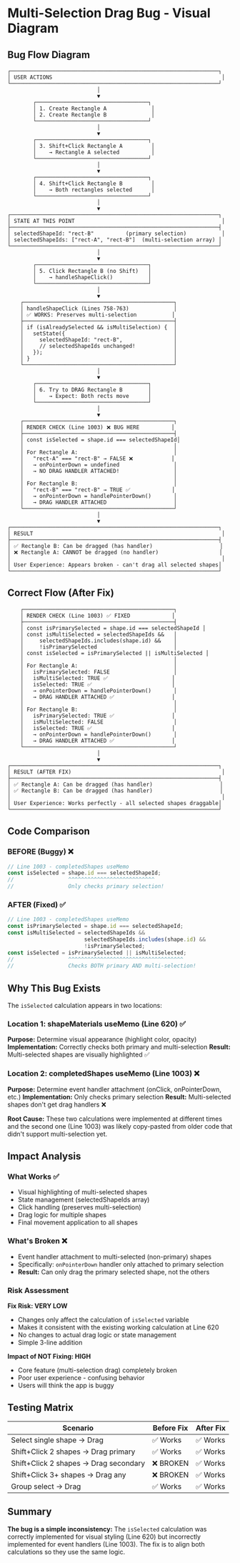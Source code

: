 # Multi-Selection Drag Bug - Visual Diagram

## Bug Flow Diagram

```
┌─────────────────────────────────────────────────────────────────┐
│ USER ACTIONS                                                     │
└─────────────────────────────────────────────────────────────────┘
                            │
                            ▼
        ┌───────────────────────────────────┐
        │ 1. Create Rectangle A              │
        │ 2. Create Rectangle B              │
        └───────────────────────────────────┘
                            │
                            ▼
        ┌───────────────────────────────────┐
        │ 3. Shift+Click Rectangle A         │
        │    → Rectangle A selected          │
        └───────────────────────────────────┘
                            │
                            ▼
        ┌───────────────────────────────────┐
        │ 4. Shift+Click Rectangle B         │
        │    → Both rectangles selected      │
        └───────────────────────────────────┘
                            │
                            ▼
┌─────────────────────────────────────────────────────────────────┐
│ STATE AT THIS POINT                                              │
├─────────────────────────────────────────────────────────────────┤
│ selectedShapeId: "rect-B"          (primary selection)           │
│ selectedShapeIds: ["rect-A", "rect-B"]  (multi-selection array) │
└─────────────────────────────────────────────────────────────────┘
                            │
                            ▼
        ┌───────────────────────────────────┐
        │ 5. Click Rectangle B (no Shift)   │
        │    → handleShapeClick()           │
        └───────────────────────────────────┘
                            │
                            ▼
    ┌───────────────────────────────────────────────┐
    │ handleShapeClick (Lines 758-763)              │
    │ ✅ WORKS: Preserves multi-selection           │
    ├───────────────────────────────────────────────┤
    │ if (isAlreadySelected && isMultiSelection) {  │
    │   setState({                                  │
    │     selectedShapeId: "rect-B",                │
    │     // selectedShapeIds unchanged!            │
    │   });                                         │
    │ }                                             │
    └───────────────────────────────────────────────┘
                            │
                            ▼
        ┌───────────────────────────────────┐
        │ 6. Try to DRAG Rectangle B        │
        │    → Expect: Both rects move      │
        └───────────────────────────────────┘
                            │
                            ▼
    ┌───────────────────────────────────────────────┐
    │ RENDER CHECK (Line 1003) ❌ BUG HERE          │
    ├───────────────────────────────────────────────┤
    │ const isSelected = shape.id === selectedShapeId│
    │                                               │
    │ For Rectangle A:                              │
    │   "rect-A" === "rect-B" → FALSE ❌            │
    │   → onPointerDown = undefined                 │
    │   → NO DRAG HANDLER ATTACHED!                 │
    │                                               │
    │ For Rectangle B:                              │
    │   "rect-B" === "rect-B" → TRUE ✅             │
    │   → onPointerDown = handlePointerDown()       │
    │   → DRAG HANDLER ATTACHED                     │
    └───────────────────────────────────────────────┘
                            │
                            ▼
┌─────────────────────────────────────────────────────────────────┐
│ RESULT                                                           │
├─────────────────────────────────────────────────────────────────┤
│ ✅ Rectangle B: Can be dragged (has handler)                     │
│ ❌ Rectangle A: CANNOT be dragged (no handler)                   │
│                                                                  │
│ User Experience: Appears broken - can't drag all selected shapes│
└─────────────────────────────────────────────────────────────────┘
```

## Correct Flow (After Fix)

```
    ┌───────────────────────────────────────────────┐
    │ RENDER CHECK (Line 1003) ✅ FIXED             │
    ├───────────────────────────────────────────────┤
    │ const isPrimarySelected = shape.id === selectedShapeId │
    │ const isMultiSelected = selectedShapeIds &&   │
    │     selectedShapeIds.includes(shape.id) &&    │
    │     !isPrimarySelected                        │
    │ const isSelected = isPrimarySelected || isMultiSelected │
    │                                               │
    │ For Rectangle A:                              │
    │   isPrimarySelected: FALSE                    │
    │   isMultiSelected: TRUE ✅                    │
    │   isSelected: TRUE ✅                         │
    │   → onPointerDown = handlePointerDown()       │
    │   → DRAG HANDLER ATTACHED ✅                  │
    │                                               │
    │ For Rectangle B:                              │
    │   isPrimarySelected: TRUE ✅                  │
    │   isMultiSelected: FALSE                      │
    │   isSelected: TRUE ✅                         │
    │   → onPointerDown = handlePointerDown()       │
    │   → DRAG HANDLER ATTACHED ✅                  │
    └───────────────────────────────────────────────┘
                            │
                            ▼
┌─────────────────────────────────────────────────────────────────┐
│ RESULT (AFTER FIX)                                               │
├─────────────────────────────────────────────────────────────────┤
│ ✅ Rectangle A: Can be dragged (has handler)                     │
│ ✅ Rectangle B: Can be dragged (has handler)                     │
│                                                                  │
│ User Experience: Works perfectly - all selected shapes draggable│
└─────────────────────────────────────────────────────────────────┘
```

## Code Comparison

### BEFORE (Buggy) ❌
```typescript
// Line 1003 - completedShapes useMemo
const isSelected = shape.id === selectedShapeId;
//                 ^^^^^^^^^^^^^^^^^^^^^^^^^^^
//                 Only checks primary selection!
```

### AFTER (Fixed) ✅
```typescript
// Line 1003 - completedShapes useMemo
const isPrimarySelected = shape.id === selectedShapeId;
const isMultiSelected = selectedShapeIds &&
                        selectedShapeIds.includes(shape.id) &&
                        !isPrimarySelected;
const isSelected = isPrimarySelected || isMultiSelected;
//                 ^^^^^^^^^^^^^^^^^^^^^^^^^^^^^^^^^^^^
//                 Checks BOTH primary AND multi-selection!
```

## Why This Bug Exists

The `isSelected` calculation appears in two locations:

### Location 1: shapeMaterials useMemo (Line 620) ✅
**Purpose:** Determine visual appearance (highlight color, opacity)
**Implementation:** Correctly checks both primary and multi-selection
**Result:** Multi-selected shapes are visually highlighted ✅

### Location 2: completedShapes useMemo (Line 1003) ❌
**Purpose:** Determine event handler attachment (onClick, onPointerDown, etc.)
**Implementation:** Only checks primary selection
**Result:** Multi-selected shapes don't get drag handlers ❌

**Root Cause:** These two calculations were implemented at different times and the second one (Line 1003) was likely copy-pasted from older code that didn't support multi-selection yet.

## Impact Analysis

### What Works ✅
- Visual highlighting of multi-selected shapes
- State management (selectedShapeIds array)
- Click handling (preserves multi-selection)
- Drag logic for multiple shapes
- Final movement application to all shapes

### What's Broken ❌
- Event handler attachment to multi-selected (non-primary) shapes
- Specifically: `onPointerDown` handler only attached to primary selection
- **Result:** Can only drag the primary selected shape, not the others

### Risk Assessment
**Fix Risk: VERY LOW**
- Changes only affect the calculation of `isSelected` variable
- Makes it consistent with the existing working calculation at Line 620
- No changes to actual drag logic or state management
- Simple 3-line addition

**Impact of NOT Fixing: HIGH**
- Core feature (multi-selection drag) completely broken
- Poor user experience - confusing behavior
- Users will think the app is buggy

## Testing Matrix

| Scenario | Before Fix | After Fix |
|----------|-----------|-----------|
| Select single shape → Drag | ✅ Works | ✅ Works |
| Shift+Click 2 shapes → Drag primary | ✅ Works | ✅ Works |
| Shift+Click 2 shapes → Drag secondary | ❌ BROKEN | ✅ Works |
| Shift+Click 3+ shapes → Drag any | ❌ BROKEN | ✅ Works |
| Group select → Drag | ✅ Works | ✅ Works |

## Summary

**The bug is a simple inconsistency:** The `isSelected` calculation was correctly implemented for visual styling (Line 620) but incorrectly implemented for event handlers (Line 1003). The fix is to align both calculations so they use the same logic.
